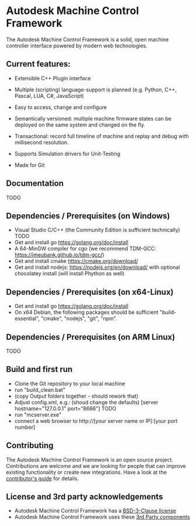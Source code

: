 # Autodesk Machine Control Framework
The Autodesk Machine Control Framework is a solid, open machine controller interface powered by modern web technologies.

## Current features:
* Extensible C++ Plugin interface 

* Multiple (scripting) language-support is planned (e.g. Python, C++, Pascal, LUA, C#, JavaScript)

* Easy to access, change and configure

* Semantically versioned: multiple machine firmware states can be deployed on the same system and changed on the fly.

* Transactional: record full timeline of machine and replay and debug with millisecond resolution.

* Supports Simulation drivers for Unit-Testing

* Made for Git


## Documentation
TODO


## Dependencies / Prerequisites (on Windows)
* Visual Studio C/C++ (the Community Edition is sufficient technically) TODO
* Get and install go https://golang.org/doc/install
* A 64-MinGW compiler for cgo (we recommend TDM-GCC: https://jmeubank.github.io/tdm-gcc/)
* Get and install cmake https://cmake.org/download/
* Get and install nodejs: https://nodejs.org/en/download/ with optional chocolatey install (will install Phython as well)


## Dependencies / Prerequisites (on x64-Linux)
* Get and install go https://golang.org/doc/install
* On x64 Debian, the following packages should be sufficient
"build-essential", "cmake", "nodejs", "git", "npm".


## Dependencies / Prerequisites (on ARM Linux)
TODO

## Build and first run
* Clone the Git repository to your local machine
* run "build_clean.bat"
* (copy Output folders together - should rework that)
* Adjust config.xml, e.g.: (shoud change the defaults) [server hostname="127.0.0.1" port="8666"]  TODO
* run "mcserver.exe"
* connect a web browser to http://[your server name or IP]:[your port number]


## Contributing
The Autodesk Machine Control Framework is an open source project.
Contributions are welcome and we are looking for people that can improve existing functionality or create new integrations. Have a look at the [contributor's guide](CONTRIBUTING.md) for details.

## License and 3rd party acknowledgements
* Autodesk Machine Control Framework has a [BSD-3-Clause license](LICENSE.md)
* Autodesk Machine Control Framework uses these [3rd Party components](3RD_PARTY.md)

